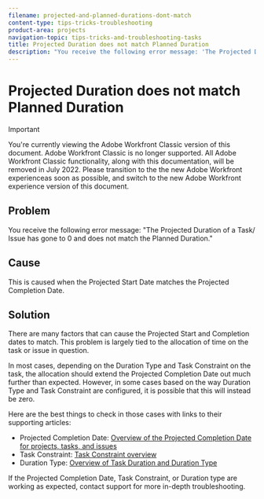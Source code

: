 ```yaml
---
filename: projected-and-planned-durations-dont-match
content-type: tips-tricks-troubleshooting
product-area: projects
navigation-topic: tips-tricks-and-troubleshooting-tasks
title: Projected Duration does not match Planned Duration
description: "You receive the following error message: 'The Projected Duration of a Task/ Issue has gone to 0 and does not match the Planned Duration.'"
---
```


# Projected Duration does not match Planned Duration

>[!IMPORTANT]
>
>You're currently viewing the Adobe Workfront Classic version of this document. Adobe Workfront Classic is no longer supported. All Adobe Workfront Classic functionality, along with this documentation, will be removed in July 2022. Please transition to the the new Adobe Workfront experienceas soon as possible, and switch to the new Adobe Workfront experience version of this document.

## Problem

You receive the following error message: "The Projected Duration of a Task/ Issue has gone to 0 and does not match the Planned Duration."

## Cause

This is caused when the Projected Start Date matches the Projected Completion Date.

## Solution

There are many factors that can cause the Projected Start and Completion dates to match. This problem is largely tied to the allocation of time on the task or issue in question.

In most cases, depending on the Duration Type and Task Constraint on the task, the allocation should extend the Projected Completion Date out much further than expected. However, in some cases based on the way Duration Type and Task Constraint are configured, it is possible that this will instead be zero.

Here are the best things to check in those cases with links to their supporting articles:

* Projected Completion Date: [Overview of the Projected Completion Date for projects, tasks, and issues](../../../manage-work/projects/planning-a-project/project-projected-completion-date.md)
* Task Constraint: [Task Constraint overview](../../../manage-work/tasks/task-constraints/task-constraint-overview.md)
* Duration Type: [Overview of Task Duration and Duration Type](../../../manage-work/tasks/taskdurtn/task-duration-and-duration-type.md)

If the Projected Completion Date, Task Constraint, or Duration type are working as expected, contact support for more in-depth troubleshooting. 

